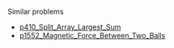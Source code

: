 Similar problems
- [p410_Split_Array_Largest_Sum](https://github.com/genxium/Leetcode/tree/master/p410_Split_Array_Largest_Sum)
- [p1552_Magnetic_Force_Between_Two_Balls](https://github.com/genxium/Leetcode/tree/master/p1552_Magnetic_Force_Between_Two_Balls)
